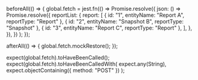 beforeAll(() => {
  global.fetch = jest.fn(() =>
    Promise.resolve({
      json: () =>
        Promise.resolve({
          reportList: {
            report: [
              { id: "1", entityName: "Report A", reportType: "Report" },
              { id: "2", entityName: "Snapshot B", reportType: "Snapshot" },
              { id: "3", entityName: "Report C", reportType: "Report" },
            ],
          },
        }),
    })
  );
});

afterAll(() => {
  global.fetch.mockRestore();
});


expect(global.fetch).toHaveBeenCalled();
expect(global.fetch).toHaveBeenCalledWith(
  expect.any(String), 
  expect.objectContaining({ method: "POST" })
);

